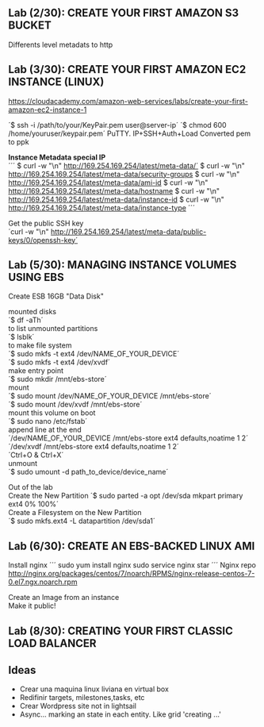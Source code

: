 ## Lab (2/30): CREATE YOUR FIRST AMAZON S3 BUCKET

Differents level metadats to http

## Lab (3/30): CREATE YOUR FIRST AMAZON EC2 INSTANCE (LINUX)
https://cloudacademy.com/amazon-web-services/labs/create-your-first-amazon-ec2-instance-1  


´$ ssh -i /path/to/your/KeyPair.pem user@server-ip´
´$ chmod 600  /home/youruser/keypair.pem´
PuTTY. IP+SSH+Auth+Load Converted pem to ppk

**Instance Metadata special IP**  
´´´
$ curl -w "\n" http://169.254.169.254/latest/meta-data/´
$ curl -w "\n" http://169.254.169.254/latest/meta-data/security-groups
$ curl -w "\n" http://169.254.169.254/latest/meta-data/ami-id
$ curl -w "\n" http://169.254.169.254/latest/meta-data/hostname
$ curl -w "\n" http://169.254.169.254/latest/meta-data/instance-id
$ curl -w "\n" http://169.254.169.254/latest/meta-data/instance-type
´´´

Get the public SSH key  
´curl -w "\n" http://169.254.169.254/latest/meta-data/public-keys/0/openssh-key´


## Lab (5/30): MANAGING INSTANCE VOLUMES USING EBS

Create ESB 16GB "Data Disk"

mounted disks  
´$  df -aTh´  
to list unmounted partitions  
´$ lsblk´  
to make file system  
´$ sudo mkfs -t ext4 /dev/NAME_OF_YOUR_DEVICE´  
´$ sudo mkfs -t ext4 /dev/xvdf´  
make entry point  
´$ sudo mkdir /mnt/ebs-store´  
mount  
´$ sudo mount /dev/NAME_OF_YOUR_DEVICE /mnt/ebs-store´  
´$ sudo mount /dev/xvdf /mnt/ebs-store´  
mount this volume on boot  
´$ sudo nano /etc/fstab´  
append line at the end  
´/dev/NAME_OF_YOUR_DEVICE /mnt/ebs-store ext4 defaults,noatime 1 2´  
´/dev/xvdf /mnt/ebs-store ext4 defaults,noatime 1 2´  
´Ctrl+O & Ctrl+X´  
unmount  
´$ sudo umount -d path_to_device/device_name´


Out of the lab  
Create the New Partition
´$ sudo parted -a opt /dev/sda mkpart primary ext4 0% 100%´  
Create a Filesystem on the New Partition  
´$ sudo mkfs.ext4 -L datapartition /dev/sda1´  


## Lab (6/30): CREATE AN EBS-BACKED LINUX AMI

Install nginx
´´´
sudo yum install nginx
sudo service nginx star
´´´
Nginx repo  
http://nginx.org/packages/centos/7/noarch/RPMS/nginx-release-centos-7-0.el7.ngx.noarch.rpm   

Create an Image from an instance  
Make it public!  


## Lab (8/30): CREATING YOUR FIRST CLASSIC LOAD BALANCER











## Ideas
- Crear una maquina linux liviana en virtual box
- Redifinir targets, milestones,tasks,  etc
- Crear Wordpress site not in lightsail
- Async... marking an state in each entity. Like grid 'creating ...'

